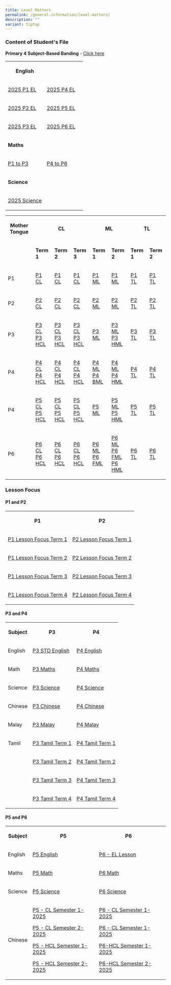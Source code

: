 ```yaml
---
title: Level Matters
permalink: /general-information/level-matters/
description: ""
variant: tiptap
---
```

<h3>Content of Student's File</h3>
<p><strong>Primary 4 Subject-Based Banding</strong> - <a href="/files/Level Matters/P4_SBB.pdf" rel="noopener noreferrer nofollow" target="_blank">Click here</a>
</p>
<table style="minWidth: 75px">
<colgroup>
<col>
<col>
<col>
</colgroup>
<tbody>
<tr>
<th rowspan="1" colspan="1">
<p>English</p>
</th>
<th rowspan="1" colspan="1">
<p></p>
</th>
<th rowspan="1" colspan="1">
<p></p>
</th>
</tr>
<tr>
<td rowspan="1" colspan="1">
<p><a href="/files/Level Matters/Content/2025_P1_EL_Content_Page__Term_1_.pdf" rel="noopener nofollow" target="_blank">2025 P1 EL</a>
</p>
</td>
<td rowspan="1" colspan="1">
<p><a href="/files/Level Matters/Content/2025_P4_EL_Content_Page__Term_1_.pdf" rel="noopener nofollow" target="_blank">2025 P4 EL</a>
</p>
</td>
<td rowspan="1" colspan="1">
<p></p>
</td>
</tr>
<tr>
<td rowspan="1" colspan="1">
<p><a href="/files/Level Matters/Content/2025_P2_EL_Content_Page__Term_1_.pdf" rel="noopener nofollow" target="_blank">2025 P2 EL</a>
</p>
</td>
<td rowspan="1" colspan="1">
<p><a href="/files/Level Matters/2025_P5_EL_Content_Page_Term_1_Updated.pdf" rel="noopener nofollow" target="_blank">2025 P5 EL</a>
</p>
</td>
<td rowspan="1" colspan="1">
<p></p>
</td>
</tr>
<tr>
<td rowspan="1" colspan="1">
<p><a href="/files/Level Matters/Content/2025_P3_EL_Content_Page__Term_1_.pdf" rel="noopener nofollow" target="_blank">2025 P3 EL</a>
</p>
</td>
<td rowspan="1" colspan="1">
<p><a href="/files/Level Matters/Content/2025_EL_Content_Page_P6_Updated_.pdf" rel="noopener nofollow" target="_blank">2025 P6 EL</a>
</p>
</td>
<td rowspan="1" colspan="1">
<p></p>
</td>
</tr>
<tr>
<td rowspan="1" colspan="1">
<p><strong>Maths</strong>
</p>
</td>
<td rowspan="1" colspan="1">
<p></p>
</td>
<td rowspan="1" colspan="1">
<p></p>
</td>
</tr>
<tr>
<td rowspan="1" colspan="1">
<p><a href="/files/Level Matters/Content/MATH_CONTENT__P1_to_P3_.pdf" rel="noopener nofollow" target="_blank">P1 to P3</a>
</p>
</td>
<td rowspan="1" colspan="1">
<p><a href="/files/Level Matters/Content/MATH_CONTENT__P4_to_P6_.pdf" rel="noopener nofollow" target="_blank">P4 to P6</a>
</p>
</td>
<td rowspan="1" colspan="1">
<p></p>
</td>
</tr>
<tr>
<td rowspan="1" colspan="1">
<p><strong>Science</strong>
</p>
</td>
<td rowspan="1" colspan="1">
<p></p>
</td>
<td rowspan="1" colspan="1">
<p></p>
</td>
</tr>
<tr>
<td rowspan="1" colspan="1">
<p><a href="/files/Level Matters/Content/Contents_Page___Science.pdf" rel="noopener nofollow" target="_blank">2025 Science</a>
</p>
</td>
<td rowspan="1" colspan="1">
<p></p>
</td>
<td rowspan="1" colspan="1">
<p></p>
</td>
</tr>
</tbody>
</table>
<table style="minWidth: 200px">
<colgroup>
<col>
<col>
<col>
<col>
<col>
<col>
<col>
<col>
</colgroup>
<tbody>
<tr>
<th rowspan="1" colspan="1">
<p><strong>Mother Tongue</strong>
</p>
</th>
<th rowspan="1" colspan="3">
<p><strong>CL</strong>
</p>
</th>
<th rowspan="1" colspan="2">
<p><strong>ML</strong>
</p>
</th>
<th rowspan="1" colspan="2">
<p><strong>TL</strong>
</p>
</th>
</tr>
<tr>
<td rowspan="1" colspan="1">
<p></p>
</td>
<td rowspan="1" colspan="1">
<p><strong>Term 1</strong>
</p>
</td>
<td rowspan="1" colspan="1">
<p><strong>Term 2</strong>
</p>
</td>
<td rowspan="1" colspan="1">
<p><strong>Term 3</strong>
</p>
</td>
<td rowspan="1" colspan="1">
<p><strong>Term 1</strong>
</p>
</td>
<td rowspan="1" colspan="1">
<p><strong>Term 2</strong>
</p>
</td>
<td rowspan="1" colspan="1">
<p><strong>Term 1</strong>
</p>
</td>
<td rowspan="1" colspan="1">
<p><strong>Term 2</strong>
</p>
</td>
</tr>
<tr>
<td rowspan="1" colspan="1">
<p>P1</p>
</td>
<td rowspan="1" colspan="1">
<p><a href="/files/Level Matters/Content/Content_Page_P1_CL_Term_1.pdf" rel="noopener nofollow" target="_blank">P1 CL</a>
</p>
</td>
<td rowspan="1" colspan="1">
<p><a href="/files/Level Matters/Content/Content_Page_P1_CL_Term_2.pdf" rel="noopener nofollow" target="_blank">P1 CL</a>
</p>
</td>
<td rowspan="1" colspan="1">
<p><a href="/files/Level Matters/Content/Content_Page_P1_CL_Term_3.pdf" rel="noopener nofollow" target="_blank">P1 CL</a>
</p>
</td>
<td rowspan="1" colspan="1">
<p><a href="/files/Level Matters/Content/Content_Page_P1_ML_Term_1.pdf" rel="noopener nofollow" target="_blank">P1 ML</a>
</p>
</td>
<td rowspan="1" colspan="1">
<p><a href="/files/Level Matters/Content/Optimum_Core_Diet_ML_2025_P1_Penggal_2.pdf" rel="noopener nofollow" target="_blank">P1 ML</a>
</p>
</td>
<td rowspan="1" colspan="1">
<p><a href="/files/Level Matters/Content/Content_Page_P1_TL_Term_1.pdf" rel="noopener nofollow" target="_blank">P1 TL</a>
</p>
</td>
<td rowspan="1" colspan="1">
<p><a href="/files/Level Matters/Content/Optimum_Core_Diet_TL_P1_Term_2.pdf" rel="noopener nofollow" target="_blank">P1 TL</a>
</p>
</td>
</tr>
<tr>
<td rowspan="1" colspan="1">
<p>P2</p>
</td>
<td rowspan="1" colspan="1">
<p><a href="/files/Level Matters/Content/Content_Page_P2_CL_Term_1.pdf" rel="noopener nofollow" target="_blank">P2 CL</a>
</p>
</td>
<td rowspan="1" colspan="1">
<p><a href="/files/Level Matters/Content/Content_Page_P2_CL_Term_2.pdf" rel="noopener nofollow" target="_blank">P2 CL</a>
</p>
</td>
<td rowspan="1" colspan="1">
<p><a href="/files/Level Matters/Content/Content_Page_P2_CL_Term_3.pdf" rel="noopener nofollow" target="_blank">P2 CL</a>
</p>
</td>
<td rowspan="1" colspan="1">
<p><a href="/files/Level Matters/Content/Content_Page_P2_ML_Term_1.pdf" rel="noopener nofollow" target="_blank">P2 ML</a>
</p>
</td>
<td rowspan="1" colspan="1">
<p><a href="/files/Level Matters/Content/Optimum_Core_Diet_ML_2025_P2_Penggal_2.pdf" rel="noopener nofollow" target="_blank">P2 ML</a>
</p>
</td>
<td rowspan="1" colspan="1">
<p><a href="/files/Level Matters/Content/Content_Page_P2_TL_Term_1.pdf" rel="noopener nofollow" target="_blank">P2 TL</a>
</p>
</td>
<td rowspan="1" colspan="1">
<p><a href="/files/Level Matters/Content/Optimum_Core_Diet_TL_P2_Term_2.pdf" rel="noopener nofollow" target="_blank">P2 TL</a>
</p>
</td>
</tr>
<tr>
<td rowspan="1" colspan="1">
<p>P3</p>
</td>
<td rowspan="1" colspan="1">
<p><a href="/files/Level Matters/Content/Content_Page_P3_CL_Term_1.pdf" rel="noopener nofollow" target="_blank">P3 CL</a>
<br><a href="/files/Level Matters/Content/Content_Page_P3_HCL_Term_1.pdf" rel="noopener nofollow" target="_blank">P3 HCL</a>
</p>
</td>
<td rowspan="1" colspan="1">
<p><a href="/files/Level Matters/Content/Content_Page_P3_CL_Term_2.pdf" rel="noopener nofollow" target="_blank">P3 CL</a>
<br><a href="/files/Level Matters/Content/Content_Page_P3_HCL_Term_2.pdf" rel="noopener nofollow" target="_blank">P3 HCL</a>
</p>
</td>
<td rowspan="1" colspan="1">
<p><a href="/files/Level Matters/Content/Content_Page_P3_CL_Term_3.pdf" rel="noopener nofollow" target="_blank">P3 CL</a>
<br><a href="/files/Level Matters/Content/Content_Page_P3_HCL_Term_3.pdf" rel="noopener nofollow" target="_blank">P3 HCL</a>
</p>
</td>
<td rowspan="1" colspan="1">
<p><a href="/files/Level Matters/Content/Content_Page_P3_ML_Term_1.pdf" rel="noopener nofollow" target="_blank">P3 ML</a>
</p>
</td>
<td rowspan="1" colspan="1">
<p><a href="/files/Level Matters/Content/Optimum_Core_Diet_ML_2025_P3_Penggal_2.pdf" rel="noopener nofollow" target="_blank">P3 ML</a>
<br><a href="/files/Level Matters/Content/Optimum_Core_Diet_ML_2025_P3__Higher_ML__Penggal_2.pdf" rel="noopener nofollow" target="_blank">P3 HML</a>
</p>
</td>
<td rowspan="1" colspan="1">
<p><a href="/files/Level Matters/Content/Content_Page_P3_TL_Term_1.pdf" rel="noopener nofollow" target="_blank">P3 TL</a>
</p>
</td>
<td rowspan="1" colspan="1">
<p><a href="/files/Level Matters/Content/Optimum_Core_Diet_TL_P3_Term_2.pdf" rel="noopener nofollow" target="_blank">P3 TL</a>
</p>
</td>
</tr>
<tr>
<td rowspan="1" colspan="1">
<p>P4</p>
</td>
<td rowspan="1" colspan="1">
<p><a href="/files/Level Matters/Content/Content_Page_P4_CL_Term_1.pdf" rel="noopener nofollow" target="_blank">P4 CL</a>
<br><a href="/files/Level Matters/Content/Content_Page_P4_HCL_Term_1.pdf" rel="noopener nofollow" target="_blank">P4 HCL</a>
</p>
</td>
<td rowspan="1" colspan="1">
<p><a href="/files/Level Matters/Content/Content_Page_P4_CL_Term_2.pdf" rel="noopener nofollow" target="_blank">P4 CL</a>
<br><a href="/files/Level Matters/Content/Content_Page_P4_HCL_Term_2.pdf" rel="noopener nofollow" target="_blank">P4 HCL</a>
</p>
</td>
<td rowspan="1" colspan="1">
<p><a href="/files/Level Matters/Content/Content_Page_P4_CL_Term_3.pdf" rel="noopener nofollow" target="_blank">P4 CL</a>
<br><a href="/files/Level Matters/Content/Content_Page_P4_HCL_Term_3.pdf" rel="noopener nofollow" target="_blank">P4 HCL</a>
</p>
</td>
<td rowspan="1" colspan="1">
<p><a href="/files/Level Matters/Content/Content_Page_P4_ML_Term_1.pdf" rel="noopener nofollow" target="_blank">P4 ML</a>
<br><a href="/files/Level Matters/Content/Content_Page_P4_BML_Term_1.pdf" rel="noopener nofollow" target="_blank">P4 BML</a>
</p>
</td>
<td rowspan="1" colspan="1">
<p><a href="/files/Level Matters/Content/Optimum_Core_Diet_ML_2025_P4_Penggal_2.pdf" rel="noopener nofollow" target="_blank">P4 ML</a>
<br><a href="/files/Level Matters/Content/Optimum_Core_Diet_ML_2025_P4__Higher_ML__Penggal_2.pdf" rel="noopener nofollow" target="_blank">P4 HML</a>
</p>
</td>
<td rowspan="1" colspan="1">
<p><a href="/files/Level Matters/Content/Content_Page_P4_TL_Term_1.pdf" rel="noopener nofollow" target="_blank">P4 TL</a>
</p>
</td>
<td rowspan="1" colspan="1">
<p><a href="/files/Level Matters/Content/Optimum_Core_Diet_TL_P4_Term_2.pdf" rel="noopener nofollow" target="_blank">P4 TL</a>
</p>
</td>
</tr>
<tr>
<td rowspan="1" colspan="1">
<p>P4</p>
</td>
<td rowspan="1" colspan="1">
<p><a href="/files/Level Matters/Content/Content_Page_P5_CL_Term_1.pdf" rel="noopener nofollow" target="_blank">P5 CL</a>
<br><a href="/files/Level Matters/Content/Content_Page_P5_HCL_Term_1.pdf" rel="noopener nofollow" target="_blank">P5 HCL</a>
</p>
<p></p>
</td>
<td rowspan="1" colspan="1">
<p><a href="/files/Level Matters/Content/Content_Page_P5_CL_Term_2.pdf" rel="noopener nofollow" target="_blank">P5 CL</a>
<br><a href="/files/Level Matters/Content/Content_Page_P5_HCL_Term_2.pdf" rel="noopener nofollow" target="_blank">P5 HCL</a>
</p>
</td>
<td rowspan="1" colspan="1">
<p><a href="/files/Level Matters/Content/Content_Page_P5_CL_Term_3.pdf" rel="noopener nofollow" target="_blank">P5 CL</a>
<br><a href="/files/Level Matters/Content/Content_Page_P5_HCL_Term_3.pdf" rel="noopener nofollow" target="_blank">P5 HCL</a>
</p>
</td>
<td rowspan="1" colspan="1">
<p><a href="/files/Level Matters/Content/Content_Page_P5_ML_Term_1.pdf" rel="noopener nofollow" target="_blank">P5 ML</a>
</p>
</td>
<td rowspan="1" colspan="1">
<p><a href="/files/Level Matters/Content/Optimum_Core_Diet_ML_2025_P5_Penggal_2.pdf" rel="noopener nofollow" target="_blank">P5 ML</a>
<br><a href="/files/Level Matters/Content/Optimum_Core_Diet_ML_2025_P5__Higher_ML__Penggal_2.pdf" rel="noopener nofollow" target="_blank">P5 HML</a>
</p>
</td>
<td rowspan="1" colspan="1">
<p><a href="/files/Level Matters/Content/Content_Page_P5_TL_Term_1.pdf" rel="noopener nofollow" target="_blank">P5 TL</a>
</p>
</td>
<td rowspan="1" colspan="1">
<p><a href="/files/Level Matters/Content/Optimum_Core_Diet_TL_P5_Term_2.pdf" rel="noopener nofollow" target="_blank">P5 TL</a>
</p>
</td>
</tr>
<tr>
<td rowspan="1" colspan="1">
<p>P6</p>
</td>
<td rowspan="1" colspan="1">
<p><a href="/files/Level Matters/Content/Content_Page_P6_CL_Term_1.pdf" rel="noopener nofollow" target="_blank">P6 CL</a>
<br><a href="/files/Level Matters/Content/Content_Page_P6_HCL_Term_1.pdf" rel="noopener nofollow" target="_blank">P6 HCL</a>
</p>
</td>
<td rowspan="1" colspan="1">
<p><a href="/files/Level Matters/Content/Content_Page_P6_CL_Term_2.pdf" rel="noopener nofollow" target="_blank">P6 CL</a>
<br><a href="/files/Level Matters/Content/Content_Page_P6_HCL_Term_2.pdf" rel="noopener nofollow" target="_blank">P6 HCL</a>
</p>
</td>
<td rowspan="1" colspan="1">
<p><a href="/files/Level Matters/Content/Content_Page_P6_CL_Term_3.pdf" rel="noopener nofollow" target="_blank">P6 CL</a>
<br><a href="/files/Level Matters/Content/Content_Page_P6_HCL_Term_3.pdf" rel="noopener nofollow" target="_blank">P6 HCL</a>
</p>
</td>
<td rowspan="1" colspan="1">
<p><a href="/files/Level Matters/Content/Content_Page_P6_ML_Term_1.pdf" rel="noopener nofollow" target="_blank">P6 ML</a>
<br><a href="/files/Level Matters/Content/Content_Page_P6_FML_Term_1.pdf" rel="noopener nofollow" target="_blank">P6 FML</a>
</p>
</td>
<td rowspan="1" colspan="1">
<p><a href="/files/Level Matters/Content/Optimum_Core_Diet_ML_2025_P6__Standard_ML__Penggal_2.pdf" rel="noopener nofollow" target="_blank">P6 ML</a>
<br><a href="/files/Level Matters/Content/Optimum_Core_Diet_ML_2025_P6__Foundation_ML__Penggal_2.pdf" rel="noopener nofollow" target="_blank">P6 FML</a>
<br><a href="/files/Level Matters/Content/Optimum_Core_Diet_ML_2025_P6__Higher_ML__Penggal_2.pdf" rel="noopener nofollow" target="_blank">P6 HML</a>
</p>
</td>
<td rowspan="1" colspan="1">
<p><a href="/files/Level Matters/Content/Content_Page_P6_TL_Term_1.pdf" rel="noopener nofollow" target="_blank">P6 TL</a>
</p>
</td>
<td rowspan="1" colspan="1">
<p><a href="/files/Level Matters/Content/Optimum_Core_Diet_TL_P6_Term_2.pdf" rel="noopener nofollow" target="_blank">P6 TL</a>
</p>
</td>
</tr>
</tbody>
</table>
<h3>Lesson Focus</h3>
<h4>P1 and P2</h4>
<table style="minWidth: 50px">
<colgroup>
<col>
<col>
</colgroup>
<tbody>
<tr>
<th rowspan="1" colspan="1">
<p>P1</p>
</th>
<th rowspan="1" colspan="1">
<p>P2</p>
</th>
</tr>
<tr>
<td rowspan="1" colspan="1">
<p><a href="/files/P1_Lesson_Focus___Term_1_.pdf" rel="noopener nofollow" target="_blank">P1 Lesson Focus Term 1</a>
</p>
</td>
<td rowspan="1" colspan="1">
<p><a href="/files/P2_Lesson_Focus___Term_1.pdf" rel="noopener nofollow" target="_blank">P2 Lesson Focus Term 1</a>
</p>
</td>
</tr>
<tr>
<td rowspan="1" colspan="1">
<p><a href="/files/Level Matters/P1_Lesson_Focus___Term_2__1_.pdf" rel="noopener nofollow" target="_blank">P1 Lesson Focus Term 2</a>
</p>
</td>
<td rowspan="1" colspan="1">
<p><a href="/files/Level Matters/P2_Lesson_Focus___Term_2__1_.pdf" rel="noopener nofollow" target="_blank">P2 Lesson Focus Term 2</a>
</p>
</td>
</tr>
<tr>
<td rowspan="1" colspan="1">
<p><a href="/files/Level Matters/P1_Term_3_LF_2025.pdf" rel="noopener nofollow" target="_blank">P1 Lesson Focus Term 3</a>
</p>
</td>
<td rowspan="1" colspan="1">
<p><a href="/files/Level Matters/P2_Term_3_LF_2025.pdf" rel="noopener nofollow" target="_blank">P2 Lesson Focus Term 3</a>
</p>
</td>
</tr>
<tr>
<td rowspan="1" colspan="1">
<p><a href="/files/Level Matters/P1_Term_4_LF_2025.pdf" rel="noopener nofollow" target="_blank">P1 Lesson Focus Term 4</a>
</p>
</td>
<td rowspan="1" colspan="1">
<p><a href="/files/Level Matters/P2_Term_4_LF_2025.pdf" rel="noopener nofollow" target="_blank">P2 Lesson Focus Term 4</a>
</p>
</td>
</tr>
</tbody>
</table>
<p></p>
<h4>P3 and P4</h4>
<table style="minWidth: 75px">
<colgroup>
<col>
<col>
<col>
</colgroup>
<tbody>
<tr>
<th rowspan="1" colspan="1">
<p>Subject</p>
</th>
<th rowspan="1" colspan="1">
<p>P3</p>
</th>
<th rowspan="1" colspan="1">
<p>P4</p>
</th>
</tr>
<tr>
<td rowspan="1" colspan="1">
<p>English</p>
</td>
<td rowspan="1" colspan="1">
<p><a href="/files/Level Matters/2025_P3_STD_ENGLISH_TOS_Updated___8_April.pdf" rel="noopener nofollow" target="_blank">P3 STD English</a>
</p>
</td>
<td rowspan="1" colspan="1">
<p><a href="/files/Level Matters/2025_P4_STD_ENGLISH_TOS_Updated_.pdf" rel="noopener nofollow" target="_blank">P4 English</a>
</p>
</td>
</tr>
<tr>
<td rowspan="1" colspan="1">
<p>Math</p>
</td>
<td rowspan="1" colspan="1">
<p><a href="/files/Level Matters/P3_Maths_Lesson_Focus_updated_2025.pdf" rel="noopener nofollow" target="_blank">P3 Maths</a>
</p>
</td>
<td rowspan="1" colspan="1">
<p><a href="/files/Level Matters/P4_Maths_lesson_focus_updated_2025.pdf" rel="noopener nofollow" target="_blank">P4 Maths</a>
</p>
</td>
</tr>
<tr>
<td rowspan="1" colspan="1">
<p>Science</p>
</td>
<td rowspan="1" colspan="1">
<p><a href="/files/Level Matters/P3_Science.pdf" rel="noopener nofollow" target="_blank">P3 Science</a>
</p>
</td>
<td rowspan="1" colspan="1">
<p><a href="/files/Level Matters/P4_Science.pdf" rel="noopener nofollow" target="_blank">P4 Science</a>
</p>
</td>
</tr>
<tr>
<td rowspan="1" colspan="1">
<p>Chinese</p>
</td>
<td rowspan="1" colspan="1">
<p><a href="/files/P3%20CL.pdf" rel="noopener noreferrer nofollow" target="_blank">P3 Chinese</a>
</p>
</td>
<td rowspan="1" colspan="1">
<p><a href="/files/P4%20CL.pdf" rel="noopener noreferrer nofollow" target="_blank">P4 Chinese</a>
</p>
</td>
</tr>
<tr>
<td rowspan="1" colspan="1">
<p>Malay</p>
</td>
<td rowspan="1" colspan="1">
<p><a href="/files/P3%20ML.pdf" rel="noopener noreferrer nofollow" target="_blank">P3 Malay</a>
</p>
</td>
<td rowspan="1" colspan="1">
<p><a href="/files/P4%20ML.pdf" rel="noopener noreferrer nofollow" target="_blank">P4 Malay</a>
</p>
</td>
</tr>
<tr>
<td rowspan="1" colspan="1">
<p>Tamil</p>
</td>
<td rowspan="1" colspan="1">
<p><a href="/files/P3%20TL%20T1.pdf" rel="noopener noreferrer nofollow" target="_blank">P3 Tamil Term 1</a>
</p>
</td>
<td rowspan="1" colspan="1">
<p><a href="/files/P4%20TL%20T1.pdf" rel="noopener noreferrer nofollow" target="_blank">P4 Tamil Term 1</a>
</p>
</td>
</tr>
<tr>
<td rowspan="1" colspan="1">
<p></p>
</td>
<td rowspan="1" colspan="1">
<p><a href="/files/P3%20TL%20T2.pdf" rel="noopener noreferrer nofollow" target="_blank">P3 Tamil Term 2</a>
</p>
</td>
<td rowspan="1" colspan="1">
<p><a href="/files/P4%20TL%20T2.pdf" rel="noopener noreferrer nofollow" target="_blank">P4 Tamil Term 2</a>
</p>
</td>
</tr>
<tr>
<td rowspan="1" colspan="1">
<p></p>
</td>
<td rowspan="1" colspan="1">
<p><a href="/files/P3%20TL%20T3.pdf" rel="noopener noreferrer nofollow" target="_blank">P3 Tamil Term 3</a>
</p>
</td>
<td rowspan="1" colspan="1">
<p><a href="/files/P4%20TL%20T3.pdf" rel="noopener noreferrer nofollow" target="_blank">P4 Tamil Term 3</a>
</p>
</td>
</tr>
<tr>
<td rowspan="1" colspan="1">
<p></p>
</td>
<td rowspan="1" colspan="1">
<p><a href="/files/P3%20TL%20T4.pdf" rel="noopener noreferrer nofollow" target="_blank">P3 Tamil Term 4</a>
</p>
</td>
<td rowspan="1" colspan="1">
<p><a href="/files/P4%20TL%20T4.pdf" rel="noopener noreferrer nofollow" target="_blank">P4 Tamil Term 4</a>
</p>
</td>
</tr>
</tbody>
</table>
<h4>P5 and P6</h4>
<table style="minWidth: 100px">
<colgroup>
<col>
<col>
<col>
<col>
</colgroup>
<tbody>
<tr>
<th rowspan="1" colspan="1">
<p>Subject</p>
</th>
<th rowspan="1" colspan="1">
<p>P5</p>
</th>
<th rowspan="1" colspan="1">
<p>P6</p>
</th>
<th rowspan="1" colspan="1">
<p></p>
</th>
</tr>
<tr>
<td rowspan="1" colspan="1">
<p>English</p>
</td>
<td rowspan="1" colspan="1">
<p><a href="/files/Level Matters/2025_P5_EL_Content_Page_Term_1_Updated.pdf" rel="noopener nofollow" target="_blank">P5 English</a>
</p>
</td>
<td rowspan="1" colspan="1">
<p><a href="/files/Level Matters/2025_P6_ADP_ENGLISH_LANGUAGE_LESSON_FOCUS.pdf" rel="noopener nofollow" target="_blank">P6 - EL Lesson</a>
</p>
</td>
<td rowspan="1" colspan="1">
<p></p>
</td>
</tr>
<tr>
<td rowspan="1" colspan="1">
<p>Maths</p>
</td>
<td rowspan="1" colspan="1">
<p><a href="/files/Level Matters/P5_Math_Lesson_Focus.pdf" rel="noopener nofollow" target="_blank">P5 Math</a>
</p>
</td>
<td rowspan="1" colspan="1">
<p><a href="/files/Level Matters/P6_Math_Lesson_Focus.pdf" rel="noopener nofollow" target="_blank">P6 Math</a>
</p>
</td>
<td rowspan="1" colspan="1">
<p></p>
</td>
</tr>
<tr>
<td rowspan="1" colspan="1">
<p>Science</p>
</td>
<td rowspan="1" colspan="1">
<p><a href="/files/Level Matters/P5_Science_Lesson_Focus.pdf" rel="noopener nofollow" target="_blank">P5 Science</a>
</p>
</td>
<td rowspan="1" colspan="1">
<p><a href="/files/Level Matters/P6_Science_Lesson_Focus.pdf" rel="noopener nofollow" target="_blank">P6 Science</a>
</p>
</td>
<td rowspan="1" colspan="1">
<p></p>
</td>
</tr>
<tr>
<td rowspan="1" colspan="1">
<p>Chinese</p>
<p></p>
</td>
<td rowspan="1" colspan="1">
<p><a href="/files/Level Matters/P5_CL_Semester_1_2025_Lesson_Focus.pdf" rel="noopener nofollow" target="_blank">P5 - CL Semester 1-2025</a>
</p>
<p><a href="/files/Level Matters/P5_CL_Semester_2_2025_Lesson_Focus.pdf" rel="noopener nofollow" target="_blank">P5 - CL Semester 2-2025</a>
</p>
<p><a href="/files/Level Matters/P5_HCL_Semester_1_2025_Lesson_Focus.pdf" rel="noopener nofollow" target="_blank">P5 - HCL Semester 1-2025</a>
</p>
<p><a href="/files/Level Matters/P5_HCL_Semester_2_2025_Lesson_Focus.pdf" rel="noopener nofollow" target="_blank">P5 - HCL Semester 2-2025</a>
</p>
</td>
<td rowspan="1" colspan="1">
<p><a href="/files/Level Matters/P6_CL_Semester_1_2025_Lesson_Focus.pdf" rel="noopener nofollow" target="_blank">P6 - CL Semester 1-2025</a>
</p>
<p><a href="/files/Level Matters/P6_CL_Semester_2_2025_Lesson_Focus.pdf" rel="noopener nofollow" target="_blank">P6 - CL Semester 1-2025</a>
</p>
<p><a href="/files/Level Matters/P6_HCL_Semester_1_2025_Lesson_Focus.pdf" rel="noopener nofollow" target="_blank">P6-HCL Semester 1-2025</a>
</p>
<p><a href="/files/Level Matters/P6_HCL_Semester_2_2025_Lesson_Focus.pdf" rel="noopener nofollow" target="_blank">P6-HCL Semester 2-2025</a>
</p>
</td>
<td rowspan="1" colspan="1">
<p></p>
</td>
</tr>
</tbody>
</table>
<p></p>